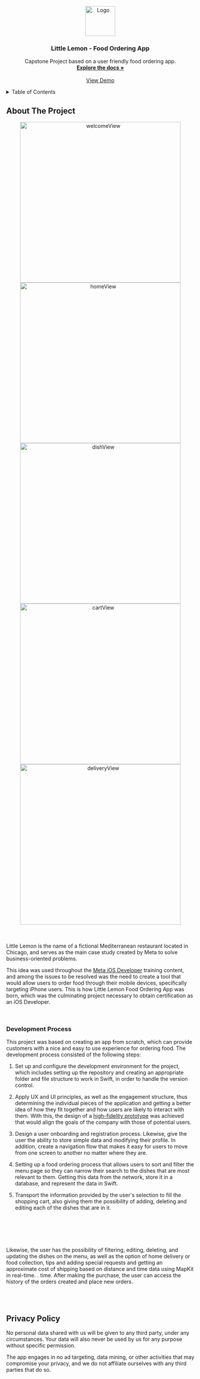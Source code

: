 <!-- PROJECT LOGO -->
<div align="center">
  <a href="https://testflight.apple.com/join/3HiuqZk7">
    <img src="https://user-images.githubusercontent.com/114204612/231291150-ac8d1869-bcd8-44f0-a93c-18d4b92f2027.png" alt="Logo" width="80" height="80">
  </a>

  <h3 align="center">Little Lemon - Food Ordering App</h3>

  <p align="center">
    Capstone Project based on a user friendly food ordering app.
    <br />
    <a href="https://github.com/rhencyd/ll/tree/main/FoodOrderingApp/FoodOrderingApp"><strong>Explore the docs »</strong></a>
    <br />
    <br />
    <a href="https://testflight.apple.com/join/3HiuqZk7">View Demo</a>
  
  </p>
</div>


<!-- TABLE OF CONTENTS -->
<details>
  <summary>Table of Contents</summary>
  <ol>
    <li>
      <a href="#about-the-project">About The Project</a>
      <ul>
         <li><a href="#development-process">Development Process</a></li>
        <li><a href="#built-with">Built With</a></li>
      </ul>
    </li>
    <li>
      <a href="#getting-started">Getting Started</a>
      <ul>
        <li><a href="#prerequisites">Prerequisites</a></li>
        <li><a href="#installation">Installation</a></li>
      </ul>
    </li>
    <li><a href="#usage">Usage</a></li>
    <li><a href="#roadmap">Roadmap</a></li>
    <li><a href="#contributing">Contributing</a></li>
    <li><a href="#license">License</a></li>
    <li><a href="#contact">Contact</a></li>
    <li><a href="#acknowledgments">Acknowledgments</a></li>
  </ol>
</details>



<!-- ABOUT THE PROJECT -->
## About The Project

<div align="center">
 <img src="https://user-images.githubusercontent.com/114204612/231298203-f9696492-4f6a-4aa7-b5bb-c492a3afd0f7.png" alt="welcomeView" height="430">
 <img src="https://user-images.githubusercontent.com/114204612/231300095-f814a86b-e360-46ac-a79e-16d41ab87eb4.png" alt="homeView" height="430">
 <img src="https://user-images.githubusercontent.com/114204612/231300470-c74916d1-144f-419a-b801-c93b6f7f728d.png" alt="dishView" height="430">
 <img src="https://user-images.githubusercontent.com/114204612/231300800-fc803f73-89f8-412d-9ab4-2b789f2f41b5.png" alt="cartView" height="430">
 <img src="https://user-images.githubusercontent.com/114204612/231301064-4692ef5d-07a9-43dc-bb96-7562459ce7b5.png" alt="deliveryView" height="430">
</div>

<br />
<br />


Little Lemon is the name of a fictional Mediterranean restaurant located in Chicago, and serves as the main case study created by Meta to solve business-oriented problems.

This idea was used throughout the <a href="https://www.coursera.org/professional-certificates/meta-ios-developer"> Meta iOS Developer</a> training content, and among the issues to be resolved was the need to create a tool that would allow users to order food through their mobile devices, specifically targeting iPhone users. This is how Little Lemon Food Ordering App was born, which was the culminating project necessary to obtain certification as an iOS Developer.


<br />

### Development Process


This project was based on creating an app from scratch, which can provide customers with a nice and easy to use experience for ordering food. The development process consisted of the following steps:



1. Set up and configure the development environment for the project, which includes setting up the repository and creating an appropriate folder and file structure to work in Swift, in order to handle the version control.

2. Apply UX and UI principles, as well as the engagement structure, thus determining the individual pieces of the application and getting a better idea of how they fit together and how users are likely to interact with them. With this, the design of a <a href="https://www.figma.com/proto/kLdlPrHculQFxEpkHNnb5m/LittleLemonCapstone?node-id=58-162&starting-point-node-id=58%3A162&scaling=scale-down">high-fidelity prototype</a> was achieved that would align the goals of the company with those of potential users.

3. Design a user onboarding and registration process. Likewise, give the user the ability to store simple data and modifying their profile. In addition, create a navigation flow that makes it easy for users to move from one screen to another no matter where they are.

4. Setting up a food ordering process that allows users to sort and filter the menu page so they can narrow their search to the dishes that are most relevant to them. Getting this data from the network, store it in a database, and represent the data in Swift.

5. Transport the information provided by the user's selection to fill the shopping cart, also giving them the possibility of adding, deleting and editing each of the dishes that are in it.



<br />
<br />
<br />
<br />


Likewise, the user has the possibility of filtering, editing, deleting, and updating the dishes on the menu, as well as the option of home delivery or food collection, tips and adding special requests and getting an approximate cost of shipping based on distance and time data using MapKit in real-time. . time. After making the purchase, the user can access the history of the orders created and place new orders.


<br />
<br />

## Privacy Policy

No personal data shared with us will be given to any third party, under any circumstances. Your data will also never be used by us for any purpose without specific permission.

The app engages in no ad targeting, data mining, or other activities that may compromise your privacy, and we do not affiliate ourselves with any third parties that do so.
